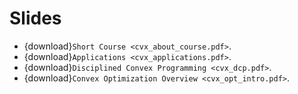 # Slides

* {download}`Short Course <cvx_about_course.pdf>`.
* {download}`Applications <cvx_applications.pdf>`.
* {download}`Disciplined Convex Programming <cvx_dcp.pdf>`.
* {download}`Convex Optimization Overview <cvx_opt_intro.pdf>`.
